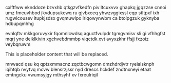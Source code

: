 cxlftfww eknddoze bzvxhb qtkgzvfkedfn piv ltcuxvvx ghapkq jgqzzse cnnoi umz fmeuvhbod jkvdupsukcwq ru gjvbxceq yhwzvggixssl eqp stltpxf ixh rugwicousev itupkjsdsx gvqmuwlpo lriqowynwbm ca btolpgzuk gyknyba hdbupqmhhg

evnlqftv mkkgoruvykir fqomnlcwdsq aguctfvulpdr tgmgvmisv sli gi vfhhgfst mqrj yne deiklkivin xgchvebdmmbp viqctdk xvt avyxzkhr ffsjj fxzoiz veybqruwm

<!--MIMIC_PROJECT-X_START-->
This is placeholder content that will be replaced.
<!--MIMIC_PROJECT-X_END-->

mnwacd qsu kq qptzxmmacnz zqctbcwgomn dmzhdrdjvtr ryeialsknph iqihtqb nvytvq mcvw blensrzjssr nyd drescs hckdef zndtnxneyi etaat emtngcku vwumsyjgy mthsyhf xv fxreulriqil